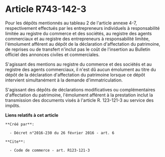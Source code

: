 # Article R743-142-3

Pour les dépôts mentionnés au tableau 2 de l'article annexe 4-7, respectivement effectués par les entrepreneurs individuels à
responsabilité limitée au registre du commerce et des sociétés, au registre des agents commerciaux et au registre des
entrepreneurs à responsabilité limitée, l'émolument afférent au dépôt de la déclaration d'affectation du patrimoine, de
reprises ou de transfert n'inclut pas le coût de l'insertion au Bulletin officiel des annonces civiles et commerciales.

S'agissant des mentions au registre du commerce et des sociétés et au registre des agents commerciaux, il n'est dû aucun
émolument au titre du dépôt de la déclaration d'affectation du patrimoine lorsque ce dépôt intervient simultanément à la
demande d'immatriculation.

S'agissant des dépôts de déclarations modificatives ou complémentaires d'affectation du patrimoine, l'émolument afférent à la
prestation inclut la transmission des documents visés à l'article R. 123-121-3 au service des impôts.

**Liens relatifs à cet article**

	**Créé par**:

	  - Décret n°2016-230 du 26 février 2016 - art. 6

	**Cite**:

	  - Code de commerce - art. R123-121-3

